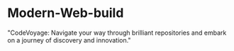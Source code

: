 # Modern-Web-build
"CodeVoyage: Navigate your way through brilliant repositories and embark on a journey of discovery and innovation."

